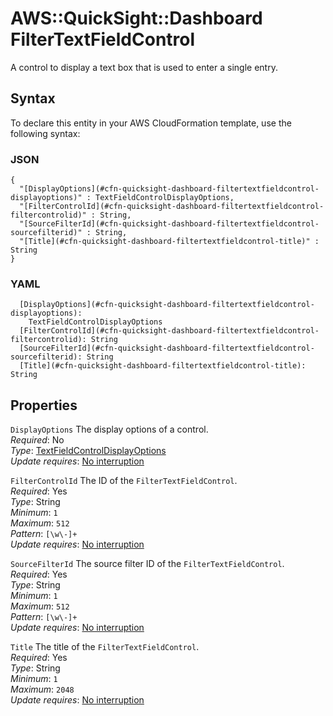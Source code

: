 # AWS::QuickSight::Dashboard FilterTextFieldControl<a name="aws-properties-quicksight-dashboard-filtertextfieldcontrol"></a>

A control to display a text box that is used to enter a single entry\.

## Syntax<a name="aws-properties-quicksight-dashboard-filtertextfieldcontrol-syntax"></a>

To declare this entity in your AWS CloudFormation template, use the following syntax:

### JSON<a name="aws-properties-quicksight-dashboard-filtertextfieldcontrol-syntax.json"></a>

```
{
  "[DisplayOptions](#cfn-quicksight-dashboard-filtertextfieldcontrol-displayoptions)" : TextFieldControlDisplayOptions,
  "[FilterControlId](#cfn-quicksight-dashboard-filtertextfieldcontrol-filtercontrolid)" : String,
  "[SourceFilterId](#cfn-quicksight-dashboard-filtertextfieldcontrol-sourcefilterid)" : String,
  "[Title](#cfn-quicksight-dashboard-filtertextfieldcontrol-title)" : String
}
```

### YAML<a name="aws-properties-quicksight-dashboard-filtertextfieldcontrol-syntax.yaml"></a>

```
  [DisplayOptions](#cfn-quicksight-dashboard-filtertextfieldcontrol-displayoptions):
    TextFieldControlDisplayOptions
  [FilterControlId](#cfn-quicksight-dashboard-filtertextfieldcontrol-filtercontrolid): String
  [SourceFilterId](#cfn-quicksight-dashboard-filtertextfieldcontrol-sourcefilterid): String
  [Title](#cfn-quicksight-dashboard-filtertextfieldcontrol-title): String
```

## Properties<a name="aws-properties-quicksight-dashboard-filtertextfieldcontrol-properties"></a>

`DisplayOptions` <a name="cfn-quicksight-dashboard-filtertextfieldcontrol-displayoptions"></a>
The display options of a control\.  
_Required_: No  
_Type_: [TextFieldControlDisplayOptions](aws-properties-quicksight-dashboard-textfieldcontroldisplayoptions.md)  
_Update requires_: [No interruption](https://docs.aws.amazon.com/AWSCloudFormation/latest/UserGuide/using-cfn-updating-stacks-update-behaviors.html#update-no-interrupt)

`FilterControlId` <a name="cfn-quicksight-dashboard-filtertextfieldcontrol-filtercontrolid"></a>
The ID of the `FilterTextFieldControl`\.  
_Required_: Yes  
_Type_: String  
_Minimum_: `1`  
_Maximum_: `512`  
_Pattern_: `[\w\-]+`  
_Update requires_: [No interruption](https://docs.aws.amazon.com/AWSCloudFormation/latest/UserGuide/using-cfn-updating-stacks-update-behaviors.html#update-no-interrupt)

`SourceFilterId` <a name="cfn-quicksight-dashboard-filtertextfieldcontrol-sourcefilterid"></a>
The source filter ID of the `FilterTextFieldControl`\.  
_Required_: Yes  
_Type_: String  
_Minimum_: `1`  
_Maximum_: `512`  
_Pattern_: `[\w\-]+`  
_Update requires_: [No interruption](https://docs.aws.amazon.com/AWSCloudFormation/latest/UserGuide/using-cfn-updating-stacks-update-behaviors.html#update-no-interrupt)

`Title` <a name="cfn-quicksight-dashboard-filtertextfieldcontrol-title"></a>
The title of the `FilterTextFieldControl`\.  
_Required_: Yes  
_Type_: String  
_Minimum_: `1`  
_Maximum_: `2048`  
_Update requires_: [No interruption](https://docs.aws.amazon.com/AWSCloudFormation/latest/UserGuide/using-cfn-updating-stacks-update-behaviors.html#update-no-interrupt)
